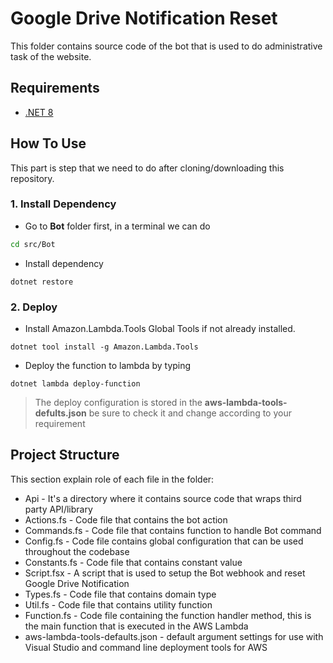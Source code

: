 # Google Drive Notification Reset

This folder contains source code of the bot that is used to do administrative task of the website.

## Requirements

- [.NET 8](https://dotnet.microsoft.com/en-us/download/dotnet/8.0)

## How To Use

This part is step that we need to do after cloning/downloading this repository.

### 1. Install Dependency

- Go to **Bot** folder first, in a terminal we can do

```sh
cd src/Bot
```

- Install dependency

```
dotnet restore
```

### 2. Deploy

- Install Amazon.Lambda.Tools Global Tools if not already installed.

```
dotnet tool install -g Amazon.Lambda.Tools
```

- Deploy the function to lambda by typing

```
dotnet lambda deploy-function
```

> The deploy configuration is stored in the **aws-lambda-tools-defults.json** be sure to check it
> and change according to your requirement

## Project Structure

This section explain role of each file in the folder:

- Api - It's a directory where it contains source code that wraps third party API/library
- Actions.fs - Code file that contains the bot action
- Commands.fs - Code file that contains function to handle Bot command
- Config.fs - Code file contains global configuration that can be used throughout the codebase
- Constants.fs - Code file that contains constant value
- Script.fsx - A script that is used to setup the Bot webhook and reset Google Drive Notification
- Types.fs - Code file that contains domain type 
- Util.fs - Code file that contains utility function
- Function.fs - Code file containing the function handler method, this is the main function that is executed in the AWS Lambda
- aws-lambda-tools-defaults.json - default argument settings for use with Visual Studio and command line deployment tools for AWS
